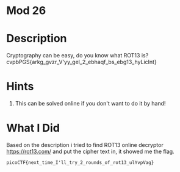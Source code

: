 # Mod 26

# Description
Cryptography can be easy, do you know what ROT13 is?
cvpbPGS{arkg_gvzr_V'yy_gel_2_ebhaqf_bs_ebg13_hyLicInt}

# Hints
1. This can be solved online if you don't want to do it by hand!

# What I Did
Based on the description i tried to find ROT13 online decryptor
https://rot13.com/
and put the cipher text in, it showed me the flag.

```picoCTF{next_time_I'll_try_2_rounds_of_rot13_ulYvpVag}```


